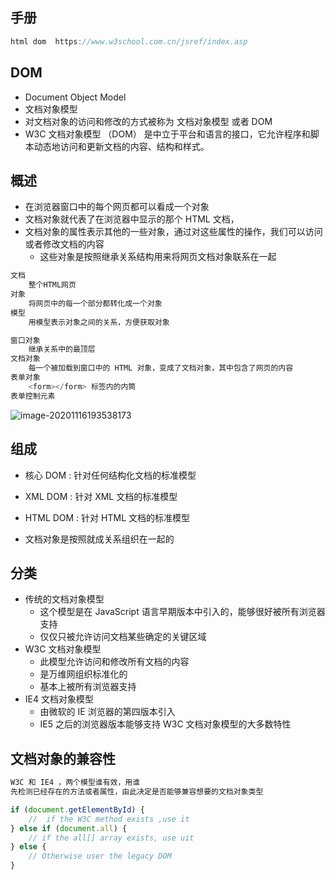 ## 手册

```js
html dom  https://www.w3school.com.cn/jsref/index.asp
```



## DOM

*    Document Object Model
*   文档对象模型
*   对文档对象的访问和修改的方式被称为 文档对象模型 或者 DOM
*   W3C 文档对象模型 （DOM） 是中立于平台和语言的接口，它允许程序和脚本动态地访问和更新文档的内容、结构和样式。

## 概述

*   在浏览器窗口中的每个网页都可以看成一个对象
*   文档对象就代表了在浏览器中显示的那个 HTML 文档，
*   文档对象的属性表示其他的一些对象，通过对这些属性的操作，我们可以访问或者修改文档的内容
    *   这些对象是按照继承关系结构用来将网页文档对象联系在一起

```js
文档
	整个HTML网页
对象
	将网页中的每一个部分都转化成一个对象
模型
	用模型表示对象之间的关系，方便获取对象

窗口对象
	继承关系中的最顶层 
文档对象
	每一个被加载到窗口中的 HTML 对象，变成了文档对象，其中包含了网页的内容
表单对象
	<form></form> 标签内的内筒
表单控制元素
```

![image-20201116193538173](../../../img_source/image-20201116193538173.png)

## 组成

*   核心 DOM  : 针对任何结构化文档的标准模型
*   XML DOM  : 针对 XML 文档的标准模型
*   HTML DOM : 针对 HTML 文档的标准模型

*   文档对象是按照就成关系组织在一起的

## 分类

*   传统的文档对象模型
    *   这个模型是在 JavaScript 语言早期版本中引入的，能够很好被所有浏览器支持
    *   仅仅只被允许访问文档某些确定的关键区域
*   W3C 文档对象模型
    *   此模型允许访问和修改所有文档的内容
    *   是万维网组织标准化的 
    *   基本上被所有浏览器支持
*   IE4 文档对象模型
    *   由微软的  IE 浏览器的第四版本引入
    *   IE5 之后的浏览器版本能够支持 W3C 文档对象模型的大多数特性

## 文档对象的兼容性

```js
W3C 和 IE4 ，两个模型谁有效，用谁
先检测已经存在的方法或者属性，由此决定是否能够兼容想要的文档对象类型

if (document.getElementById) {
    //  if the W3C method exists ,use it
} else if (document.all) {
    // if the all[] array exists, use uit
} else {
    // Otherwise user the legacy DOM
}
```

